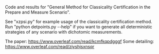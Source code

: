 Code and results for "General Method for Classicality Certification in the Prepare and Measure Scenario".

See "xzpsi.py" for example usage of the classicality certification method.
Run "python detpoints.py --help" if you want to generate all deterministic strategies of any scenario with dichotomic measurements.

The paper: https://www.overleaf.com/read/kcmfkqpdgggf
Some detailing: https://www.overleaf.com/read/zjyshjsxnsqr

